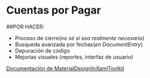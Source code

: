 # Cuentas por Pagar


##POR HACER:

* Proceso de cierre(*no sé si sea realmente necesario*)
* Busqueda avanzada por fechas(*en DocumentEntry*)
* Depuración de código
* Mejorias visuales (reportes, interfaz de usuario)

 [Documentación de MaterialDesignInXamlToolkit](https://github.com/ButchersBoy/MaterialDesignInXamlToolkit "aquí")
